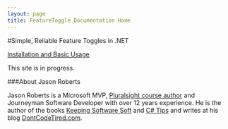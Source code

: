 ```yaml
---
layout: page
title: FeatureToggle Documentation Home
---
```


#Simple, Reliable Feature Toggles in .NET

[Installation and Basic Usage](/pages/usage.html)


This site is in progress.

###About Jason Roberts

Jason Roberts is a Microsoft MVP, [Pluralsight course author](http://pluralsight.com/training/Authors/Details/jason-roberts) and Journeyman Software Developer with over 12 years experience. He is the author of the books [Keeping Software Soft](KeepingSoftwareSoft.com) and [C# Tips](http://bit.ly/sharpbook) and writes at his blog [DontCodeTired.com](http://dontcodetired.com). 
